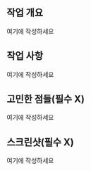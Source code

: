 <!-- 🔥 다음 양식으로 제목을 작성해주세요 : 한 일의 type(#issue number): 작업 내용 -->
<!-- ex) Feature(#133): canvas 구현~ -->
<!-- "여기에 작성하세요" 는 지우고 작성하세요 🙏🏻 -->

## 작업 개요
<!-- 작업에 대한 설명을 간단하게 작성해주세요. -->
여기에 작성하세요

## 작업 사항
<!-- 작업에 대한 설명을 코드와 관련하여 남겨주세요. -->
여기에 작성하세요

## 고민한 점들(필수 X)
<!-- 작업을 진행하면서 고민했던 점들을 추가해주세요 -->
여기에 작성하세요

## 스크린샷(필수 X)
<!-- 작업을 파악하는 데 도움이 되는 스크린샷을 추가해주세요 -->
여기에 작성하세요
